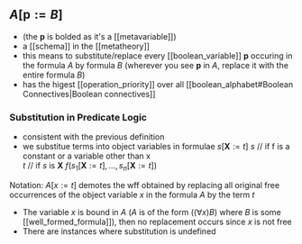 
## $A[\textbf{p}:=B]$
- (the $\textbf{p}$ is bolded as it's a [[metavariable]])
- a [[schema]] in the [[metatheory]]
- this means to substitute/replace every [[boolean_variable]] $\textbf{p}$ occuring in the formula $A$ by formula $B$ (wherever you see $\textbf{p}$ in $A$, replace it with the entire formula $B$)
- has the higest [[operation_priority]] over all [[boolean_alphabet#Boolean Connectives|Boolean connectives]]

### Substitution in Predicate Logic
- consistent with the previous definition 
- we substitue terms into object variables in formulae
$s[\textbf{X}:=t]$ 
$s$   // if f is a constant or a variable other than x      
$t$   // if $s$ is $\textbf{X}$
$f(s_{1}[\textbf{X}:=t],...,s_{n}[\textbf{X}:=t])$     


Notation: $A[x:=t]$ demotes the wff obtained by replacing all original free occurrences of the object variable $x$ in the formula $A$ by the term $t$

- The variable $x$ is bound in $A$ ($A$ is of the form $((\forall x)B)$ where $B$ is some [[well_formed_formula]]), then no replacement occurs since $x$ is not free
- There are instances where substitution is undefined 


